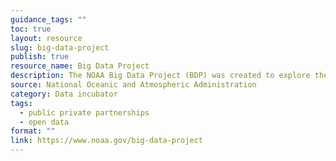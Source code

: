 ```yaml
---
guidance_tags: ""
toc: true
layout: resource
slug: big-data-project
publish: true
resource_name: Big Data Project
description: The NOAA Big Data Project (BDP) was created to explore the potential benefits of storing copies of key observations and model outputs in the Cloud to allow computing directly on the data without requiring further distribution. Such an approach helps form new lines of business and economic growth while making NOAA's data more accessible to the public.
source: National Oceanic and Atmospheric Administration
category: Data incubator
tags:
  - public private partnerships
  - open data
format: ""
link: https://www.noaa.gov/big-data-project
---
```

